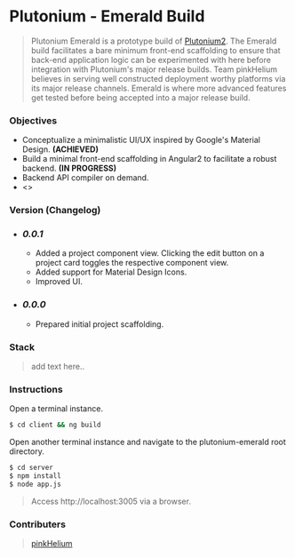 # Plutonium - Emerald Build

> Plutonium Emerald is a prototype build of [Plutonium2]. The Emerald build facilitates a bare minimum front-end scaffolding to ensure that back-end application logic can be experimented with here before integration with Plutonium's major release builds. Team pinkHelium believes in serving well constructed deployment worthy platforms via its major release channels. Emerald is where more advanced features get tested before being accepted into a major release build.

### Objectives
* Conceptualize a minimalistic UI/UX inspired by Google's Material Design. **(ACHIEVED)**
* Build a minimal front-end scaffolding in Angular2 to facilitate a robust backend. **(IN PROGRESS)**
* Backend API compiler on demand.
* <<ADD MORE>>

### Version (Changelog)
* ### ***0.0.1***
    * Added a project component view. Clicking the edit button on a project card toggles the respective component view.
    * Added support for Material Design Icons.
    * Improved UI.

* ### ***0.0.0*** 
    *  Prepared initial project scaffolding.

### Stack
> add text here..

### Instructions
Open a terminal instance.
```sh
$ cd client && ng build
```

Open another terminal instance and navigate to the plutonium-emerald root directory.
```sh
$ cd server
$ npm install
$ node app.js
```

> Access http://localhost:3005 via a browser.

### Contributers
> [pinkHelium][pinkHelium_Members]


[pinkHelium_Members]: https://github.com/orgs/pinkhelium/people
[Plutonium2]: https://github.com/pinkhelium/plutonium2
